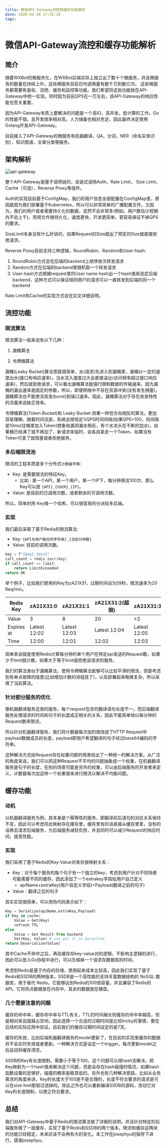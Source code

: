 ```yaml
---
title: 微信API-Gateway流控和缓存功能解析
date: 2020-04-30 17:31:20
tags:
---
```

# 微信API-Gateway流控和缓存功能解析

## 简介

随着WXBot的微服务化，在WXBot后端实际上独立出了数十个微服务，并且微服务的数量在持续上升。这些微服务目前日均调用量有数千万到数亿次。 这些微服务都需要有鉴权、流控、缓存和监控等功能。我们希望将这些功能放在API-Gateway中统一实现。同时因为目前QPS在一万左右，该API-Gateway的响应性能也至关重要。

因为API-Gateway本质上要解决的问题是一个高IO，高并发，低计算的工作。Go的性能不错，且开发效率相对高，人力储备也相对充足，因此最终决定使用Golang开发API-Gateway。

目前接入了API-Gateway的微服务有机器翻译，QA，分词，NER（命名实体识别），知识图谱，文章分类等服务。

## 架构解析

![api-gateway](/image/api-gateway.png)

整个API-Gateway是基于调用链的，会链式调用Auth，Rate Limit， Size Limit，Cache（可选），Reverse Proxy等组件。

Auth的实现目前基于ConfigMap，我们将用户信息全部配置在ConfigMap里，原因是因为我们部署基于Kubernetes，所以可以非常简单的广播配置文件。又因为，我们的用户或者需要持久化的数据，显然不会非常多(例如，用户数估计短期内不会上千)。而用文件做持久化，速度更快，开发更简单。更容易保证不掉QPS的要求。

SizeLimit本身没有什么好说的，如果Request的Size超出了预定的Size就直接拒绝请求。

Reverse Proxy目前支持三种逻辑，RoundRobin、Random和User-hash:

1. RoundRobin方式会在后端的backend上顺序依次转发请求
2. Random方式在后端的backend里随机取一个转发请求
3. User-hash方式根据request里的User name hash出一个hash值来选定后端backend，这种方式可以保证相同用户的请求可以一直转发到后端的同一个backend

Rate Limit和Cache的实现方式会在后文详细说明。

## 流控功能

### 限流算法

限流算法一般来说有以下几种：

1. 漏桶算法

2. 令牌桶算法

漏桶(Leaky Bucket)算法思路很简单，水(请求)先进入到漏桶里，漏桶以一定的速度出水(接口有响应速率)，当水流入速度过大会直接溢出(访问频率超过接口响应速率)，然后就拒绝请求，可以看出漏桶算法能强行限制数据的传输速率。因为漏桶的漏出速率是固定的参数，所以，即使网络中不存在资源冲突(没有发生拥塞)，漏桶算法也不能使流突发(burst)到端口速率。因此，漏桶算法对于存在突发特性的流量来说缺乏效率。

令牌桶算法(Token Bucket)和 Leaky Bucket 效果一样但方向相反的算法，更加容易理解。随着时间流逝，系统会按恒定1/QPS时间间隔(如果QPS=100，则间隔是10ms)往桶里加入Token(想象和漏洞漏水相反，有个水龙头在不断的加水)，如果桶已经满了就不再加了，新请求来临时，会各自拿走一个Token，如果没有Token可拿了就阻塞或者拒绝服务。

### 多后端限流池

限流的工程本质是多个分布式`计数器字典`:

- Key: 是需要限流的特征Key。
  - 比如 : 某一个API，某一个用户，某一个IP下，每分钟限流100次，那么Key可以是 `{API}_{USER}_{IP}`。
- Value: 是目前的已调用次数，或者剩余的可调用次数。

所以，简单的用 Key做一个哈希，可以很容易的分派给多后端。

### 实现

我们最后采取了基于Redis的限流算法:

- Key: `{API与用户融合的字符串}_{当前分钟数}`
- Value: 目前的调用次数。

```go
key = f"{key}_{min}"
call_count = redis.incr(key)
if call_count >= limit:
    return LimitExceeded
return OK
```
举个例子，比如我们使用的Key为*zA21X31*，过期时间设为59秒，限流速率为20 Req/min。

| Redis Key  | zA21X31:0    | zA21X31:1    | zA21X31:2(超限) | zA21X31:3    | zA21X31:4(超限) |
| ---------- | ------------ | ------------ | --------------- | ------------ | --------------- |
| Value      | 3            | 8            | 20              | >2           | 20              |
| Expires at | Latest 12:02 | Latest 12:03 | Latest 12:04    | Latest 12:05 | Latest 12:06    |
| Time       | 12:00        | 12:01        | 12:02           | 12:03        | 12:04           |

简单来说就是使用Redis计算每分钟的单个用户在特定api发送的Request数，如果少于limit就计数，如果大于等于limit就拒绝该请求的服务。

我们的算法类似于漏桶算法，使用令牌桶算法能够可以比较平滑的限流，但是考虑到有单点故障的隐患(比如增加计数的进程挂了)，以及部署起来略微复杂，所以采用了当前算法。

### 针对部分服务的优化

像机器翻译服务这类的服务，每个request包含的翻译语句长度不一，而后端翻译服务处理请求的时间和句子的长度成正相关的关系，因此不能简单地以每分钟的Request数来限流。

所以针对机器翻译服务，我们将计数器每次加的值改成了HTTP Request中payload数据成员的长度，payload即用户希望翻译的句子经过base64编码的字符串。

这种解决方式给Request存在权重问题的情景给出了一种统一的解决方案。从广泛的角度来说，我们可以把这种Request不平均的问题抽象成一个权重，在机器翻译服务是句子的长度，在别的场景可能是另外的权重，可以由后端服务的开发者来定义，计数器每次加这样一个权重值来进行限流以解决不均衡问题。

## 缓存功能

### 动机

以机器翻译服务为例，其本身是个幂等性的服务，即翻译前后语句的对应关系保持不变，因此可以考虑将此映射存在缓存里，缓存里有的话直接从缓存里拿，没有的话再去请求后端服务，为后端服务减轻负担，并且同时可以减少Request的响应时间，提高性能。

### 实现

我们采用了基于Redis的Key-Value对来存放映射关系：

- Key：对于每个服务的每个句子有一个独立的key，考虑到用户针对不同场景可能需要不同的缓存，因此添加了一个extrakey字段给用户自己定义
  - apiName+extraKey(用户自定义字段)+Payload(翻译之前的句子)
- Value：翻译之后的句子

其实实现很简单，可以用伪代码表示如下：

```python
Key = Serialize(apiName,extraKey,Payload)
if Key in cache:
    Value = Get(Key)
  	refresh TTL
else
	Value = Get Result from backend
	Set(Key, Value) # can put it in Goroutine
return Deserialize(Value)
```

其中Cache不命中之后，再往缓存存key-value对的逻辑，不影响主逻辑的进行，因此可以放入Go协程中进行，可以压缩掉一个请求存数据库的时间。

考虑到Redis是基于内存的存储，使用起来成本比较高，因此我们实现了基于Redis和SSDB的两种版本。SSDB是一个高性能的支持丰富数据结构的 NoSQL 数据库，用于替代 Redis。它能够达到Redis的100倍容量，并且兼容了Redis的API。它将热点数据放在内存中，其余的数据放在硬盘。

### 几个需要注意的问题

缓存的命中率，缓存命中率与TTL有关，TTL的时间越长则缓存的命中率越高，但是相对来说就越占空间。因此选择一个合适的过期时间是比较tricky的事情，要在后续的实际应用中验证。目前我们的缓存过期时间设定的是7天。

缓存的失效，比如后端机器翻译服务的model更新了，在目前的实现里缓存的数据并不会实时失效或者更新。一种解决方式是设定一个trigger，每次更新model之后自动将缓存清空。

SSDB的Key有长度限制，需要小于等于100。这个问题可以用hash去解决，把Key映射为一个hash值来解决这个问题，但是会存在hash碰撞的情况，如果hash函数设置的足够好，碰撞的概率是极其低的。另外也有几种解决思路，比如从业务需求的角度来讲，Key的长度大于100是不是合理的，长度不符合要求的请求是可以在size limit那层过滤掉的。除此之外也可以重新编译SSDB的源码，改动它对Key的长度限制，以使之符合要求。

## 总结

我们对API-Gateway中基于Redis的限流算法做了详细的说明，并且针对特定的后端服务做了一层缓存，实现了基于Redis和SSDB的两个版本。限流和缓存这两块的功能已经稳定，未来应该不会再有大的变化。本工作在josephyu的指导下进行，感谢josephyu。

